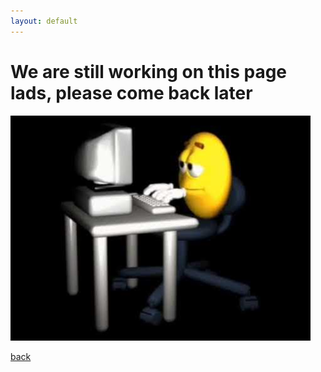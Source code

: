```yaml
---
layout: default
---
```


# We are still working on this page lads, please come back later
<img src="static/working.jpg" alt="come back later" />

[back](./)
